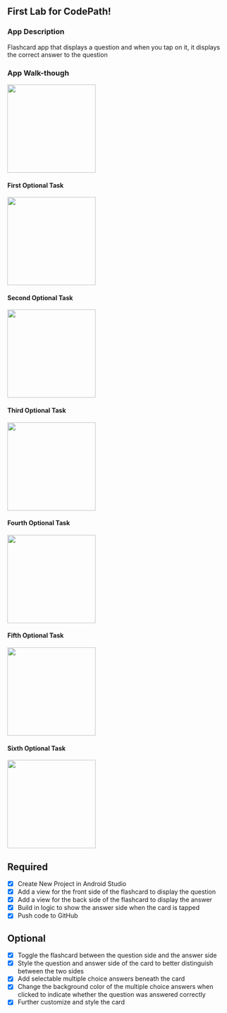 ## First Lab for CodePath!

### App Description
Flashcard app that displays a question and when you tap on it, it displays the correct answer to the question

### App Walk-though

<img src="https://imgur.com/slrIupg.gif" width=200><br>

#### First Optional Task
<img src="https://imgur.com/yKVSKxf.gif" width=200><br>

#### Second Optional Task
<img src="https://i.imgur.com/AkQN5dg.gif" width=200><br>

#### Third Optional Task
<img src="https://i.imgur.com/ehNtdlr.gif" width=200><br>

#### Fourth Optional Task
<img src="https://i.imgur.com/jTpZRoZ.gif" width=200><br>

#### Fifth Optional Task
<img src="https://i.imgur.com/jbcwSYM.gif" width=200><br>

#### Sixth Optional Task
<img src="https://i.imgur.com/xWfq7mk.gif" width=200><br>


## Required
- [x] Create New Project in Android Studio
- [x] Add a view for the front side of the flashcard to display the question
- [x] Add a view for the back side of the flashcard to display the answer
- [x] Build in logic to show the answer side when the card is tapped
- [x] Push code to GitHub
## Optional
- [x] Toggle the flashcard between the question side and the answer side
- [x] Style the question and answer side of the card to better distinguish between the two sides
- [x] Add selectable multiple choice answers beneath the card
- [x] Change the background color of the multiple choice answers when clicked to indicate whether the question was answered correctly
- [x] Further customize and style the card
